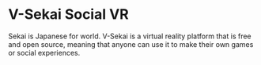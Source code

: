 # V-Sekai Social VR

Sekai is Japanese for world. V-Sekai is a virtual reality platform that is free and open source, meaning that anyone can use it to make their own games or social experiences.
